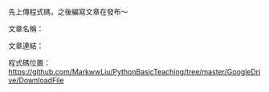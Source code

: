 先上傳程式碼，之後編寫文章在發布～

文章名稱：

文章連結：

程式碼位置：https://github.com/MarkwwLiu/PythonBasicTeaching/tree/master/GoogleDrive/DownloadFile
